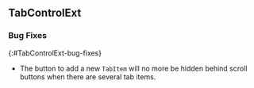 ## TabControlExt

### Bug Fixes
{:#TabControlExt-bug-fixes}

* The button to add a new `TabItem` will no more be hidden behind scroll buttons when there are several tab items.